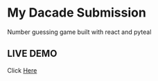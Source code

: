 
# My Dacade Submission
Number guessing game built with react and pyteal
## LIVE DEMO
Click [Here](price-is-right.netlify.app)

